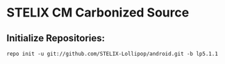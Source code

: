 STELIX CM Carbonized Source
===================

Initialize Repositories:
---------------

    repo init -u git://github.com/STELIX-Lollipop/android.git -b lp5.1.1
